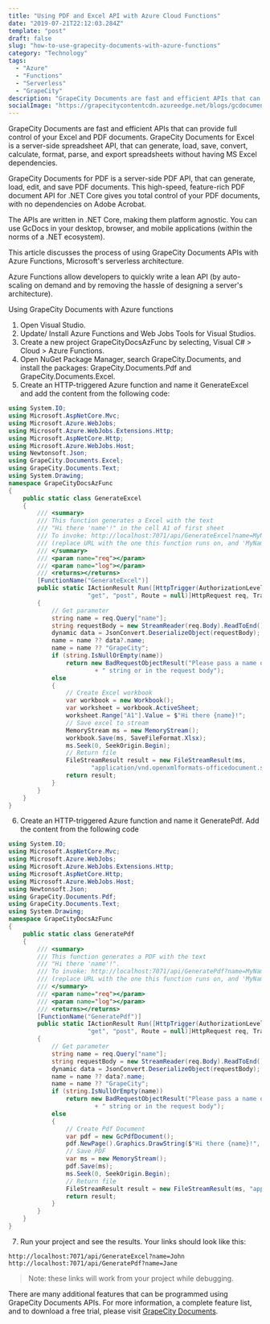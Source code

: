 ```yaml
---
title: "Using PDF and Excel API with Azure Cloud Functions"
date: "2019-07-21T22:12:03.284Z"
template: "post"
draft: false
slug: "how-to-use-grapecity-documents-with-azure-functions"
category: "Technology"
tags:
  - "Azure"
  - "Functions"
  - "Serverless"
  - "GrapeCity"
description: "GrapeCity Documents are fast and efficient APIs that can provide full control of your Excel and PDF documents. GrapeCity Documents for Excel is a server-side spreadsheet API, that can generate, load, save, convert, calculate, format, parse, and export spreadsheets without having MS Excel dependencies."
socialImage: "https://grapecitycontentcdn.azureedge.net/blogs/gcdocuments/20180613-how-to-use-grapecity-documents-with-azure-functions/blog-grapeCity-documents-azure-functions.png"
---
```


GrapeCity Documents are fast and efficient APIs that can provide full control of your Excel and PDF documents. GrapeCity Documents for Excel is a server-side spreadsheet API, that can generate, load, save, convert, calculate, format, parse, and export spreadsheets without having MS Excel dependencies.

GrapeCity Documents for PDF is a server-side PDF API, that can generate, load, edit, and save PDF documents. This high-speed, feature-rich PDF document API for .NET Core gives you total control of your PDF documents, with no dependencies on Adobe Acrobat.

The APIs are written in .NET Core, making them platform agnostic. You can use GcDocs in your desktop, browser, and mobile applications (within the norms of a .NET ecosystem).

This article discusses the process of using GrapeCity Documents APIs with Azure Functions, Microsoft's serverless architecture.

Azure Functions allow developers to quickly write a lean API (by auto-scaling on demand and by removing the hassle of designing a server's architecture).

Using GrapeCity Documents with Azure functions

1. Open Visual Studio.
2. Update/ Install Azure Functions and Web Jobs Tools for Visual Studios.
3. Create a new project GrapeCityDocsAzFunc by selecting, Visual C# > Cloud > Azure Functions.
4. Open NuGet Package Manager, search GrapeCity.Documents, and install the packages: GrapeCity.Documents.Pdf and GrapeCity.Documents.Excel.
5. Create an HTTP-triggered Azure function and name it GenerateExcel and add the content from the following code:
```cs
using System.IO;
using Microsoft.AspNetCore.Mvc;
using Microsoft.Azure.WebJobs;
using Microsoft.Azure.WebJobs.Extensions.Http;
using Microsoft.AspNetCore.Http;
using Microsoft.Azure.WebJobs.Host;
using Newtonsoft.Json;
using GrapeCity.Documents.Excel;
using GrapeCity.Documents.Text;
using System.Drawing;
namespace GrapeCityDocsAzFunc
{
    public static class GenerateExcel
    {
        /// <summary>
        /// This function generates a Excel with the text
        /// "Hi there 'name'!" in the cell A1 of first sheet
        /// To invoke: http://localhost:7071/api/GenerateExcel?name=MyName
        /// (replace URL with the one this function runs on, and 'MyName' with the name to use in Excel).
        /// </summary>
        /// <param name="req"></param>
        /// <param name="log"></param>
        /// <returns></returns>
        [FunctionName("GenerateExcel")]
        public static IActionResult Run([HttpTrigger(AuthorizationLevel.Function,
                      "get", "post", Route = null)]HttpRequest req, TraceWriter log)
        {
            // Get parameter
            string name = req.Query["name"];
            string requestBody = new StreamReader(req.Body).ReadToEnd();
            dynamic data = JsonConvert.DeserializeObject(requestBody);
            name = name ?? data?.name;
            name = name ?? "GrapeCity";
            if (string.IsNullOrEmpty(name))
                return new BadRequestObjectResult("Please pass a name on the query"
                        + " string or in the request body");
            else
            {
                // Create Excel workbook
                var workbook = new Workbook();
                var worksheet = workbook.ActiveSheet;
                worksheet.Range["A1"].Value = $"Hi there {name}!";
                // Save excel to stream
                MemoryStream ms = new MemoryStream();
                workbook.Save(ms, SaveFileFormat.Xlsx);
                ms.Seek(0, SeekOrigin.Begin);
                // Return file
                FileStreamResult result = new FileStreamResult(ms,
                       "application/vnd.openxmlformats-officedocument.spreadsheetml.sheet");
                return result;
            }
        }
    }
}
```
6. Create an HTTP-triggered Azure function and name it GeneratePdf. Add the content from the following code
```cs
using System.IO;
using Microsoft.AspNetCore.Mvc;
using Microsoft.Azure.WebJobs;
using Microsoft.Azure.WebJobs.Extensions.Http;
using Microsoft.AspNetCore.Http;
using Microsoft.Azure.WebJobs.Host;
using Newtonsoft.Json;
using GrapeCity.Documents.Pdf;
using GrapeCity.Documents.Text;
using System.Drawing;
namespace GrapeCityDocsAzFunc
{
    public static class GeneratePdf
    {
        /// <summary>
        /// This function generates a PDF with the text
        /// "Hi there 'name'!".
        /// To invoke: http://localhost:7071/api/GeneratePdf?name=MyName
        /// (replace URL with the one this function runs on, and 'MyName' with the name to use in PDF).
        /// </summary>
        /// <param name="req"></param>
        /// <param name="log"></param>
        /// <returns></returns>
        [FunctionName("GeneratePdf")]
        public static IActionResult Run([HttpTrigger(AuthorizationLevel.Function,
                      "get", "post", Route = null)]HttpRequest req, TraceWriter log)
        {
            // Get parameter
            string name = req.Query["name"];
            string requestBody = new StreamReader(req.Body).ReadToEnd();
            dynamic data = JsonConvert.DeserializeObject(requestBody);
            name = name ?? data?.name;
            name = name ?? "GrapeCity";
            if (string.IsNullOrEmpty(name))
                return new BadRequestObjectResult("Please pass a name on the query"
                        + " string or in the request body");
            else
            {
                // Create Pdf Document
                var pdf = new GcPdfDocument();
                pdf.NewPage().Graphics.DrawString($"Hi there {name}!", new TextFormat(), new PointF(72, 72));
                // Save PDF
                var ms = new MemoryStream();
                pdf.Save(ms);
                ms.Seek(0, SeekOrigin.Begin);
                // Return file
                FileStreamResult result = new FileStreamResult(ms, "application/pdf");
                return result;
            }
        }
    }
}
```
7. Run your project and see the results. Your links should look like this:

```
http://localhost:7071/api/GenerateExcel?name=John
http://localhost:7071/api/GeneratePdf?name=Jane
```

> Note: these links will work from your project while debugging.

There are many additional features that can be programmed using GrapeCity Documents APIs. For more information, a complete feature list, and to download a free trial, please visit [GrapeCity Documents](https://www.grapecity.com/en/documents-api).